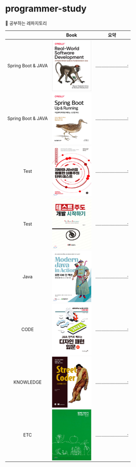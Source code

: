 # programmer-study
🎯 공부하는 레파지토리

|        | Book                                                  | 요약           |
|:----------------:|:-----------------------------------------------------------:|:--------------------:|
| Spring Boot & JAVA          | <img src="java-practice/real-world-software-development/docs/img.png" align="center" alt="Image1" width="125" height="163.75">  | ...........................: |
| Spring Boot & JAVA  | <img src="java-practice/spring-boot-up-and-running/docs/img.png" align="center" alt="Image2" width="125" height="163.75">  | ...........................: |
| Test   | <img src="java-practice/pragmatic-unit-testing-in-java-with-junit/docs/img.png" align="center" alt="Image2" width="125" height="163.75">  | ...........................: |
| Test   | <img src="java-practice/test-driven-development/docs/img.png" align="center" alt="Image2" width="125" height="163.75">  | ...........................: |
| Java   | <img src="java-practice/modern-java-in-action/docs/img.png" align="center" alt="Image3" width="125" height="163.75">  | ...........................: |
| CODE   | <img src="java-practice/gof-with-java/docs/img.png" align="center" alt="Image1" width="125" height="163.75">  | ...........................: |
| KNOWLEDGE   | <img src="java-practice/street-coder/docs/img.png" align="center" alt="Image2" width="125" height="163.75">  | ...........................: |
| ETC   | <img src="java-practice/the-road-to-growing-together-with-agile/docs/img.png" align="center" alt="Image2" width="125" height="163.75">  | ...........................: |
